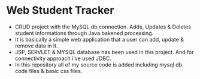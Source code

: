 # Web Student Tracker
 - CRUD project with the MySQL db connection. Adds, Updates & Deletes student informations through Java bakened processing.
 - It is basically a simple web application that a user can add, update & remove data in it.
 - JSP, SERVLET & MYSQL database has been used in this project. And for connectivity approach i've used JDBC.
 - In this repository all of my source code is added including mysql db code files & basic css files.
